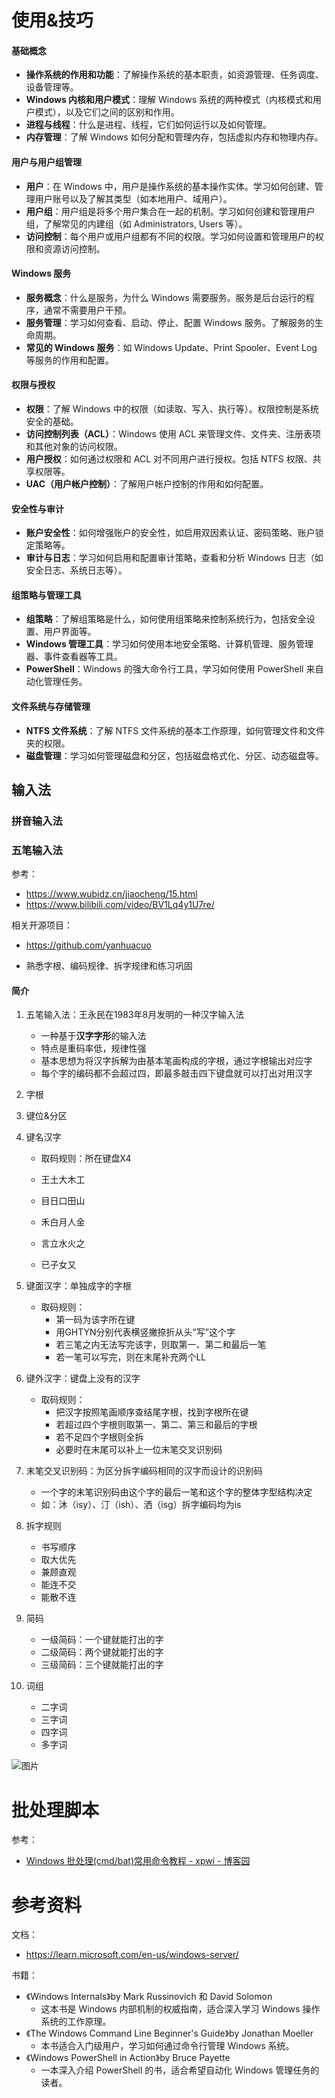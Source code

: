 # 使用&技巧

#### 基础概念

- **操作系统的作用和功能**：了解操作系统的基本职责，如资源管理、任务调度、设备管理等。
- **Windows 内核和用户模式**：理解 Windows 系统的两种模式（内核模式和用户模式），以及它们之间的区别和作用。
- **进程与线程**：什么是进程、线程，它们如何运行以及如何管理。
- **内存管理**：了解 Windows 如何分配和管理内存，包括虚拟内存和物理内存。

#### 用户与用户组管理

- **用户**：在 Windows 中，用户是操作系统的基本操作实体。学习如何创建、管理用户账号以及了解其类型（如本地用户、域用户）。
- **用户组**：用户组是将多个用户集合在一起的机制。学习如何创建和管理用户组，了解常见的内建组（如 Administrators, Users 等）。
- **访问控制**：每个用户或用户组都有不同的权限。学习如何设置和管理用户的权限和资源访问控制。

#### Windows 服务

- **服务概念**：什么是服务，为什么 Windows 需要服务。服务是后台运行的程序，通常不需要用户干预。
- **服务管理**：学习如何查看、启动、停止、配置 Windows 服务。了解服务的生命周期。
- **常见的 Windows 服务**：如 Windows Update、Print Spooler、Event Log 等服务的作用和配置。

#### 权限与授权

- **权限**：了解 Windows 中的权限（如读取、写入、执行等）。权限控制是系统安全的基础。
- **访问控制列表（ACL）**：Windows 使用 ACL 来管理文件、文件夹、注册表项和其他对象的访问权限。
- **用户授权**：如何通过权限和 ACL 对不同用户进行授权。包括 NTFS 权限、共享权限等。
- **UAC（用户帐户控制）**：了解用户帐户控制的作用和如何配置。

#### 安全性与审计

- **账户安全性**：如何增强账户的安全性，如启用双因素认证、密码策略、账户锁定策略等。
- **审计与日志**：学习如何启用和配置审计策略，查看和分析 Windows 日志（如安全日志、系统日志等）。

#### 组策略与管理工具

- **组策略**：了解组策略是什么，如何使用组策略来控制系统行为，包括安全设置、用户界面等。
- **Windows 管理工具**：学习如何使用本地安全策略、计算机管理、服务管理器、事件查看器等工具。
- **PowerShell**：Windows 的强大命令行工具，学习如何使用 PowerShell 来自动化管理任务。

#### 文件系统与存储管理

- **NTFS 文件系统**：了解 NTFS 文件系统的基本工作原理，如何管理文件和文件夹的权限。
- **磁盘管理**：学习如何管理磁盘和分区，包括磁盘格式化、分区、动态磁盘等。

## 输入法

### 拼音输入法

### 五笔输入法

参考：

* https://www.wubidz.cn/jiaocheng/15.html
* https://www.bilibili.com/video/BV1Lq4y1U7re/

相关开源项目：

* https://github.com/yanhuacuo

* 熟悉字根、编码规律、拆字规律和练习巩固

#### 简介

1. 五笔输入法：王永民在1983年8月发明的一种汉字输入法

   * 一种基于**汉字字形**的输入法
   * 特点是重码率低，规律性强
   * 基本思想为将汉字拆解为由基本笔画构成的字根，通过字根输出对应字
   * 每个字的编码都不会超过四，即最多敲击四下键盘就可以打出对用汉字

2. 字根

3. 键位&分区

4. 键名汉字

   * 取码规则：所在键盘X4

   * 王土大木工
   * 目日口田山
   * 禾白月人金
   * 言立水火之
   * 已子女又

5. 键面汉字：单独成字的字根

   * 取码规则：
     * 第一码为该字所在键
     * 用GHTYN分别代表横竖撇捺折从头“写”这个字
     * 若三笔之内无法写完该字，则取第一、第二和最后一笔
     * 若一笔可以写完，则在末尾补充两个LL

6. 键外汉字：键盘上没有的汉字

   * 取码规则：
     * 把汉字按照笔画顺序查结尾字根，找到字根所在键
     * 若超过四个字根则取第一、第二、第三和最后的字根
     * 若不足四个字根则全拆
     * 必要时在末尾可以补上一位末笔交叉识别码

7. 末笔交叉识别码：为区分拆字编码相同的汉字而设计的识别码

   * 一个字的末笔识别码由这个字的最后一笔和这个字的整体字型结构决定
   * 如：沐（isy）、汀（ish）、洒（isg）拆字编码均为is

8. 拆字规则

   * 书写顺序
   * 取大优先
   * 兼顾直观
   * 能连不交
   * 能散不连

9. 简码

   * 一级简码：一个键就能打出的字
   * 二级简码：两个键就能打出的字
   * 三级简码：三个键就能打出的字

10. 词组

    * 二字词
    * 三字词
    * 四字词
    * 多字词

![图片](https://mmbiz.qpic.cn/sz_mmbiz_jpg/u370GgS15MxJ1syyMG0Id68p2PGnv3Af2Ay7fszbfzFVrAT2hWzqBqXhpSKKtF5G08x7jIJyQStfTxibf7Aia45A/640?wx_fmt=jpeg&from=appmsg&tp=webp&wxfrom=5&wx_lazy=1)

# 批处理脚本

参考：

* [Windows 批处理(cmd/bat)常用命令教程 - xpwi - 博客园](https://www.cnblogs.com/xpwi/p/9626959.html)

# 参考资料

文档：

* https://learn.microsoft.com/en-us/windows-server/

书籍：

* 《Windows Internals》by Mark Russinovich 和 David Solomon
  - 这本书是 Windows 内部机制的权威指南，适合深入学习 Windows 操作系统的工作原理。
* 《The Windows Command Line Beginner's Guide》by Jonathan Moeller
  - 本书适合入门级用户，学习如何通过命令行管理 Windows 系统。
* 《Windows PowerShell in Action》by Bruce Payette
  - 一本深入介绍 PowerShell 的书，适合希望自动化 Windows 管理任务的读者。